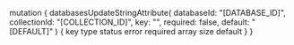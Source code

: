 mutation {
    databasesUpdateStringAttribute(
        databaseId: "[DATABASE_ID]",
        collectionId: "[COLLECTION_ID]",
        key: "",
        required: false,
        default: "[DEFAULT]"
    ) {
        key
        type
        status
        error
        required
        array
        size
        default
    }
}
